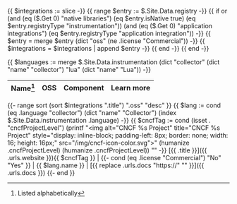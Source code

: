 <!-- cSpell:ignore: cond isset -->
{{ $integrations := slice -}}
{{ range $entry := $.Site.Data.registry -}}
  {{ if or (and (eq ($.Get 0) "native libraries") (eq $entry.isNative true) (eq $entry.registryType "instrumentation")) (and (eq ($.Get 0) "application integrations") (eq $entry.registryType "application integration")) -}}
    {{ $entry = merge $entry (dict "oss" (ne .license "Commercial")) -}}
    {{ $integrations = $integrations | append $entry -}}
  {{ end -}}
{{ end -}}

{{ $languages := merge $.Site.Data.instrumentation (dict "collector" (dict "name" "collector") "lua" (dict "name" "Lua")) -}}

Name[^1]     | OSS | Component |  Learn more
------------ | --- | ---------- |  ----------
{{- range sort (sort $integrations ".title") ".oss" "desc" }}
{{ $lang := cond (eq .language "collector") (dict "name" "Collector") (index $.Site.Data.instrumentation .language) -}}
{{ $cncfTag := cond (isset . "cncfProjectLevel") (printf "<img alt=\"CNCF %s Project\" title=\"CNCF %s Project\" style=\"display: inline-block; padding-left: 8px; border: none; width: 16; height: 16px;\" src=\"/img/cncf-icon-color.svg\">" (humanize .cncfProjectLevel) (humanize .cncfProjectLevel)) "" -}}
[{{ .title }}]({{ .urls.website }}){{ $cncfTag }} | {{- cond (eq .license "Commercial") "No" "Yes" }} | {{ $lang.name }} | [{{ replace .urls.docs "https://" "" }}]({{ .urls.docs }})
{{- end }}

[^1]: Listed alphabetically

